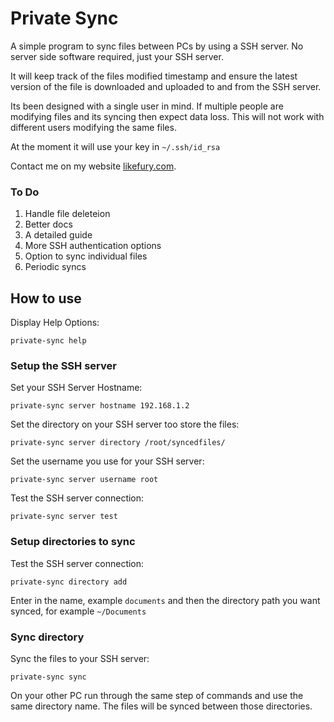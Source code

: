 # Private Sync

A simple program to sync files between PCs by using a SSH server. No server side software required, just your SSH server.

It will keep track of the files modified timestamp and ensure the latest version of the file is downloaded and uploaded to and from the SSH server.

Its been designed with a single user in mind. If multiple people are modifying files and its syncing then expect data loss. This will not work with different users modifying the same files.

At the moment it will use your key in `~/.ssh/id_rsa`

Contact me on my website [likefury.com](https://likefury.com).

### To Do
1. Handle file deleteion
2. Better docs
3. A detailed guide
4. More SSH authentication options
5. Option to sync individual files
6. Periodic syncs

## How to use

Display Help Options:
```
private-sync help
```

### Setup the SSH server
Set your SSH Server Hostname:
```
private-sync server hostname 192.168.1.2
```

Set the directory on your SSH server too store the files:
```
private-sync server directory /root/syncedfiles/
```

Set the username you use for your SSH server:
```
private-sync server username root
```

Test the SSH server connection:
```
private-sync server test
```

### Setup directories to sync

Test the SSH server connection:
```
private-sync directory add
```

Enter in the name, example `documents` and then the directory path you want synced, for example `~/Documents`

### Sync directory

Sync the files to your SSH server:
```
private-sync sync
```

On your other PC run through the same step of commands and use the same directory name. The files will be synced between those directories.

